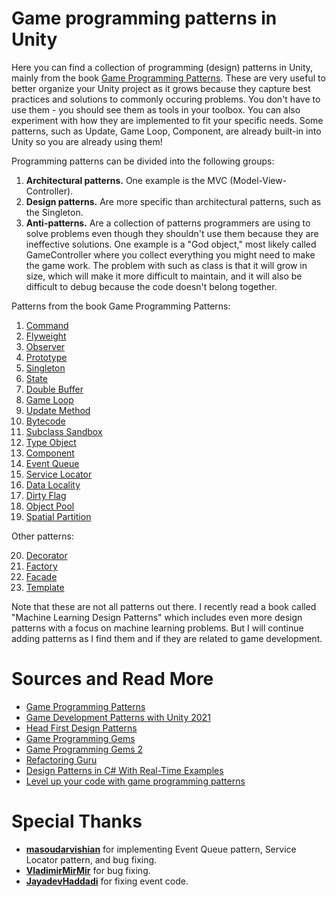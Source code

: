 ﻿# Game programming patterns in Unity

Here you can find a collection of programming (design) patterns in Unity, mainly from the book [Game Programming Patterns](http://gameprogrammingpatterns.com). These are very useful to better organize your Unity project as it grows because they capture best practices and solutions to commonly occuring problems. You don't have to use them - you should see them as tools in your toolbox. You can also experiment with how they are implemented to fit your specific needs. Some patterns, such as Update, Game Loop, Component, are already built-in into Unity so you are already using them! 

Programming patterns can be divided into the following groups:
1. **Architectural patterns.** One example is the MVC (Model-View-Controller).
2. **Design patterns.** Are more specific than architectural patterns, such as the Singleton.
3. **Anti-patterns.** Are a collection of patterns programmers are using to solve problems even though they shouldn't use them because they are ineffective solutions. One example is a "God object," most likely called GameController where you collect everything you might need to make the game work. The problem with such as class is that it will grow in size, which will make it more difficult to maintain, and it will also be difficult to debug because the code doesn't belong together.  

Patterns from the book Game Programming Patterns:

1. [Command](_text/1-command.md)
2. [Flyweight](_text/2-flyweight.md)
3. [Observer](_text/3-observer.md)
4. [Prototype](_text/4-prototype.md)
5. [Singleton](_text/5-singleton.md)
6. [State](_text/6-state.md)
7. [Double Buffer](_text/7-double-buffer.md)
8. [Game Loop](_text/8-game-loop.md)
9. [Update Method](_text/9-update-method.md)
10. [Bytecode](_text/10-bytecode.md)
11. [Subclass Sandbox](_text/11-subclass-sandbox.md)
12. [Type Object](_text/12-type-object.md)
13. [Component](_text/13-component.md)
14. [Event Queue](_text/14-event-queue.md)
15. [Service Locator](_text/15-service-locator.md)
16. [Data Locality](_text/16-data-locality.md)
17. [Dirty Flag](_text/17-dirty-flag.md)
18. [Object Pool](_text/18-object-pool.md)
19. [Spatial Partition](_text/19-spatial-partition.md)

Other patterns:

20. [Decorator](_text/20-decorator.md)
21. [Factory](_text/21-factory.md)
22. [Facade](_text/22-facade.md)
23. [Template](_text/23-template.md)

Note that these are not all patterns out there. I recently read a book called "Machine Learning Design Patterns" which includes even more design patterns with a focus on machine learning problems. But I will continue adding patterns as I find them and if they are related to game development.  



# Sources and Read More

- [Game Programming Patterns](http://gameprogrammingpatterns.com)
- [Game Development Patterns with Unity 2021](https://www.amazon.com/Game-Development-Patterns-Unity-2021/dp/1800200811)
- [Head First Design Patterns](https://www.amazon.com/Head-First-Design-Patterns-Brain-Friendly/dp/0596007124)
- [Game Programming Gems](https://www.amazon.com/Game-Programming-Gems-CD/dp/1584500492)
- [Game Programming Gems 2](https://www.amazon.com/Game-Programming-Gems-GAME-PROGRAMMING/dp/1584500549)
- [Refactoring Guru](https://refactoring.guru/design-patterns)
- [Design Patterns in C# With Real-Time Examples](https://dotnettutorials.net/course/dot-net-design-patterns/)
- [Level up your code with game programming patterns](https://resources.unity.com/games/level-up-your-code-with-game-programming-patterns)



# Special Thanks

- **[masoudarvishian](https://github.com/masoudarvishian)** for implementing Event Queue pattern, Service Locator pattern, and bug fixing.
- **[VladimirMirMir](https://github.com/VladimirMirMir)** for bug fixing.
- **[JayadevHaddadi](https://github.com/JayadevHaddadi)** for fixing event code. 
